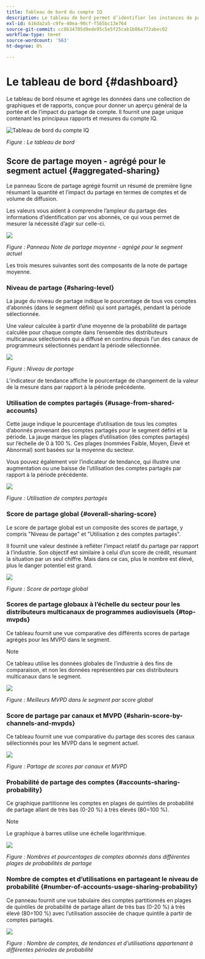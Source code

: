 ```yaml
---
title: Tableau de bord du compte IQ
description: Le tableau de bord permet d’identifier les instances de partage de mot de passe en analysant un large éventail de données d’abonnés.
exl-id: 616da2a5-c9fe-40ea-90cf-f565bc13e764
source-git-commit: cc8b34705d9ede95c5e5f25cab1b86a772abec02
workflow-type: tm+mt
source-wordcount: '563'
ht-degree: 0%

---
```


# Le tableau de bord {#dashboard}

Le tableau de bord résume et agrège les données dans une collection de graphiques et de rapports, conçue pour donner un aperçu général de la portée et de l’impact du partage de compte. Il fournit une page unique contenant les principaux rapports et mesures du compte IQ.

![Tableau de bord du compte IQ](assets/dashboard-capture.png)


*Figure : Le tableau de bord*

## Score de partage moyen - agrégé pour le segment actuel {#aggregated-sharing}

Le panneau Score de partage agrégé fournit un résumé de première ligne résumant la quantité et l’impact du partage en termes de comptes et de volume de diffusion.

Les valeurs vous aident à comprendre l’ampleur du partage des informations d’identification par vos abonnés, ce qui vous permet de mesurer la nécessité d’agir sur celle-ci.

![](assets/aggregate-sharing-score.png)


*Figure : Panneau Note de partage moyenne - agrégé pour le segment actuel*

Les trois mesures suivantes sont des composants de la note de partage moyenne.

### Niveau de partage {#sharing-level}

La jauge du niveau de partage indique le pourcentage de tous vos comptes d’abonnés (dans le segment défini) qui sont partagés, pendant la période sélectionnée.

Une valeur calculée à partir d’une moyenne de la probabilité de partage calculée pour chaque compte dans l’ensemble des distributeurs multicanaux sélectionnés qui a diffusé en continu depuis l’un des canaux de programmeurs sélectionnés pendant la période sélectionnée.

![](assets/sharing-level.png)


*Figure : Niveau de partage*

L’indicateur de tendance affiche le pourcentage de changement de la valeur de la mesure dans par rapport à la période précédente.

### Utilisation de comptes partagés {#usage-from-shared-accounts}

Cette jauge indique le pourcentage d’utilisation de tous les comptes d’abonnés provenant des comptes partagés pour le segment défini et la période. La jauge marque les plages d’utilisation (des comptes partagés) sur l’échelle de 0 à 100 %. Ces plages (nommées Faible, Moyen, Élevé et Abnormal) sont basées sur la moyenne du secteur.

Vous pouvez également voir l’indicateur de tendance, qui illustre une augmentation ou une baisse de l’utilisation des comptes partagés par rapport à la période précédente.

![](assets/usage-4mshared-accounts.png)


*Figure : Utilisation de comptes partagés*

### Score de partage global {#overall-sharing-score}

Le score de partage global est un composite des scores de partage, y compris &quot;Niveau de partage&quot; et &quot;Utilisation z des comptes partagés&quot;.

Il fournit une valeur destinée à refléter l’impact relatif du partage par rapport à l’industrie. Son objectif est similaire à celui d’un score de crédit, résumant la situation par un seul chiffre. Mais dans ce cas, plus le nombre est élevé, plus le danger potentiel est grand.

![](assets/overall-sharing-score.png)


*Figure : Score de partage global*

<!--### MVPDs in segment {#mvpd-in-segment}

It is a table of risk indices and accounts totals for the top MVPDs ranked by overall usage or account sharing.

![](assets/mvpds-in-segment.png)-->

### Scores de partage globaux à l’échelle du secteur pour les distributeurs multicanaux de programmes audiovisuels {#top-mvpds}

Ce tableau fournit une vue comparative des différents scores de partage agrégés pour les MVPD dans le segment.

>[!NOTE]
>
>Ce tableau utilise les données globales de l’industrie à des fins de comparaison, et non les données représentées par ces distributeurs multicanaux dans le segment.

![](assets/top-mvpds.png)


*Figure : Meilleurs MVPD dans le segment par score global*

### Score de partage par canaux et MVPD {#sharin-score-by-channels-and-mvpds}

Ce tableau fournit une vue comparative du partage des scores des canaux sélectionnés pour les MVPD dans le segment actuel.

![](assets/sharing-scores-by-channels-mvpds.png)


*Figure : Partage de scores par canaux et MVPD*

### Probabilité de partage des comptes {#accounts-sharing-probability}

Ce graphique partitionne les comptes en plages de quintiles de probabilité de partage allant de très bas (0-20 %) à très élevés (80=100 %).

>[!NOTE]
>
>Le graphique à barres utilise une échelle logarithmique.


![](assets/dashboard-ac-sharing-prob.png)


*Figure : Nombres et pourcentages de comptes abonnés dans différentes plages de probabilités de partage*

### Nombre de comptes et d’utilisations en partageant le niveau de probabilité {#number-of-accounts-usage-sharing-probability}

Ce panneau fournit une vue tabulaire des comptes partitionnés en plages de quintiles de probabilité de partage allant de très bas (0-20 %) à très élevé (80=100 %) avec l’utilisation associée de chaque quintile à partir de comptes partagés.

![](assets/no-acc-usage-prob-level.png)


*Figure : Nombre de comptes, de tendances et d’utilisations appartenant à différentes périodes de probabilité*

